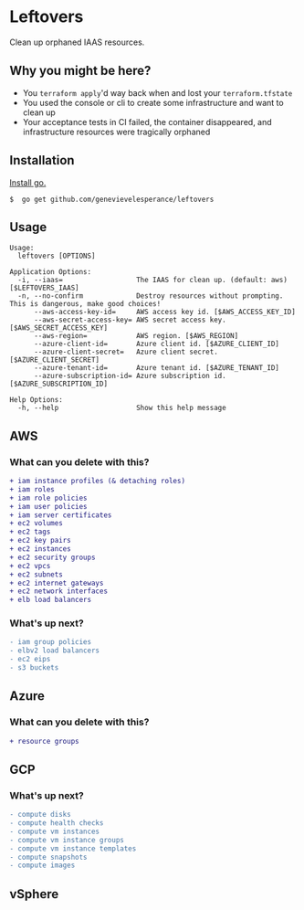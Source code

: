 # Leftovers

Clean up orphaned IAAS resources.

## Why you might be here?
- You `terraform apply`'d way back when and lost your `terraform.tfstate`
- You used the console or cli to create some infrastructure and want to clean up
- Your acceptance tests in CI failed, the container disappeared, and
infrastructure resources were tragically orphaned

## Installation

[Install go.](https://golang.org/doc/install)

```
$  go get github.com/genevievelesperance/leftovers
```

## Usage

```
Usage:
  leftovers [OPTIONS]

Application Options:
  -i, --iaas=                  The IAAS for clean up. (default: aws) [$LEFTOVERS_IAAS]
  -n, --no-confirm             Destroy resources without prompting. This is dangerous, make good choices!
      --aws-access-key-id=     AWS access key id. [$AWS_ACCESS_KEY_ID]
      --aws-secret-access-key= AWS secret access key. [$AWS_SECRET_ACCESS_KEY]
      --aws-region=            AWS region. [$AWS_REGION]
      --azure-client-id=       Azure client id. [$AZURE_CLIENT_ID]
      --azure-client-secret=   Azure client secret. [$AZURE_CLIENT_SECRET]
      --azure-tenant-id=       Azure tenant id. [$AZURE_TENANT_ID]
      --azure-subscription-id= Azure subscription id. [$AZURE_SUBSCRIPTION_ID]

Help Options:
  -h, --help                   Show this help message
```

## AWS
### What can you delete with this?

```diff
+ iam instance profiles (& detaching roles)
+ iam roles
+ iam role policies
+ iam user policies
+ iam server certificates
+ ec2 volumes
+ ec2 tags
+ ec2 key pairs
+ ec2 instances
+ ec2 security groups
+ ec2 vpcs
+ ec2 subnets
+ ec2 internet gateways
+ ec2 network interfaces
+ elb load balancers
```

### What's up next?

```diff
- iam group policies
- elbv2 load balancers
- ec2 eips
- s3 buckets
```

## Azure
### What can you delete with this?

```diff
+ resource groups
```

## GCP
### What's up next?

```diff
- compute disks
- compute health checks
- compute vm instances
- compute vm instance groups
- compute vm instance templates
- compute snapshots
- compute images
```

## vSphere
